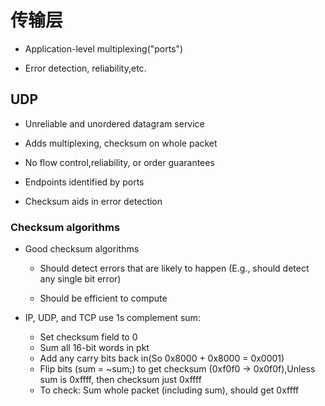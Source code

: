 # 传输层

- Application-level multiplexing("ports")

- Error detection, reliability,etc.

## UDP

- Unreliable and unordered datagram service

- Adds multiplexing, checksum on whole packet

- No flow control,reliability, or order guarantees

- Endpoints identified by ports

- Checksum aids in error detection

### Checksum algorithms

- Good checksum algorithms
  
  - Should detect errors that are likely to happen
    (E.g., should detect any single bit error)
  
  - Should be efficient to compute

- IP, UDP, and TCP use 1s complement sum:
  - Set checksum field to 0
  - Sum all 16-bit words in pkt
  - Add any carry bits back in(So 0x8000 + 0x8000 = 0x0001)
  - Flip bits (sum = ~sum;) to get checksum (0xf0f0 → 0x0f0f),Unless sum is 0xffff, then checksum just 0xffff  
  - To check: Sum whole packet (including sum), should get 0xffff
